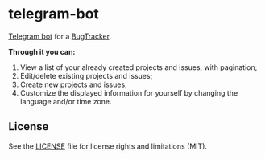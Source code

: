 # telegram-bot
[Telegram bot](https://t.me/bugs_tracker_bot) for а [BugTracker](https://github.com/Haenes/bugtracker).

<b>Through it you can:</b>
1) View a list of your already created projects and issues, with pagination;
2) Edit/delete existing projects and issues;
3) Create new projects and issues;
4) Customize the displayed information for yourself by changing the language and/or time zone.

<h2>License</h2>

See the [LICENSE](LICENSE) file for license rights and limitations (MIT).
